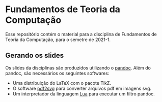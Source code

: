 Fundamentos de Teoria da Computação
===================================

Esse repositório contém o material para a disciplina de 
Fundamentos de Teoria da Computação, para o semetre de 2021-1.

Gerando os slides
-----------------

Os slides da disciplinas são produzidos utilizando o [pandoc](https://pandoc.org).
Além do pandoc, são necessários os seguintes softwares:
- Uma distribuição do LaTeX com o pacote TikZ.
- O software [pdf2svg](https://github.com/dawbarton/pdf2svg) para converter arquivos pdf
em imagens svg.
- Um interpretador da linguagem [Lua](http://www.lua.org) para executar um filtro pandoc.
